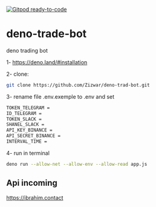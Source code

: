 [![Gitpod ready-to-code](https://img.shields.io/badge/Gitpod-ready--to--code-blue?logo=gitpod)](https://gitpod.io/#https://github.com/Zizwar/deno-trad-bot)
# deno-trade-bot
deno trading bot

1- https://deno.land/#installation

2- clone: 
```sh 
git clone https://github.com/Zizwar/deno-trad-bot.git 
```

3- rename file .env.exemple to .env and set  
```sh 
TOKEN_TELEGRAM = 
ID_TELEGRAM = 
TOKEN_SLACK =
SHANEL_SLACK =
API_KEY_BINANCE = 
API_SECRET_BINANCE = 
INTERVAL_TIME = 
```

4- run in terminal
```sh
deno run --allow-net --allow-env --allow-read app.js
```
## Api incoming

https://ibrahim.contact